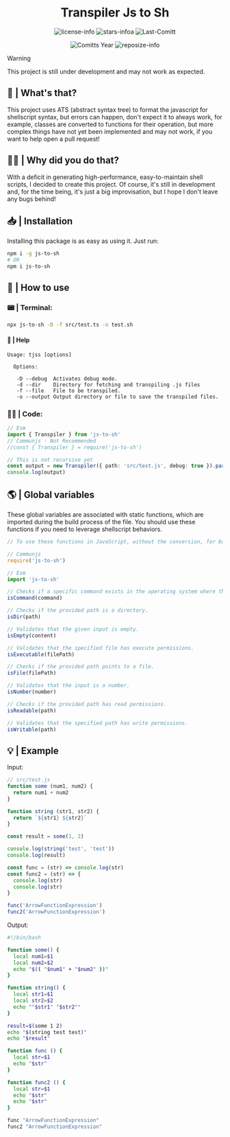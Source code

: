 <div align="center">

# Transpiler Js to Sh

![license-info](https://img.shields.io/github/license/Ashu11-A/AST-Shell?style=for-the-badge&colorA=302D41&colorB=f9e2af&logoColor=f9e2af)
![stars-infoa](https://img.shields.io/github/stars/Ashu11-A/AST-Shell?colorA=302D41&colorB=f9e2af&style=for-the-badge)
![Last-Comitt](https://img.shields.io/github/last-commit/Ashu11-A/AST-Shell?style=for-the-badge&colorA=302D41&colorB=b4befe)

![Comitts Year](https://img.shields.io/github/commit-activity/y/Ashu11-A/AST-Shell?style=for-the-badge&colorA=302D41&colorB=f9e2af&logoColor=f9e2af&authorFilter=Ashu11-A&label=COMMIT+ACTIVITY)
![reposize-info](https://img.shields.io/github/languages/code-size/Ashu11-A/AST-Shell?style=for-the-badge&colorA=302D41&colorB=90dceb)

</div>

> [!WARNING]
> This project is still under development and may not work as expected.

## 🤨 | What's that?

This project uses ATS (abstract syntax tree) to format the javascript for shellscript syntax, but errors can happen, don't expect it to always work, for example, classes are converted to functions for their operation, but more complex things have not yet been implemented and may not work, if you want to help open a pull request!

## 🤷‍♂️ | Why did you do that?

With a deficit in generating high-performance, easy-to-maintain shell scripts, I decided to create this project.
Of course, it's still in development and, for the time being, it's just a big improvisation, but I hope I don't leave any bugs behind!

## 📥 | Installation

Installing this package is as easy as using it. Just run:

```sh
npm i -g js-to-sh
# OR
npm i js-to-sh
```

## 🔎 | How to use

### 📟 | Terminal:

```sh
npx js-to-sh -D -f src/test.ts -o test.sh
```

#### 📄 | Help

```
Usage: tjss [options]

  Options:

   -D --debug  Activates debug mode.
   -d --dir    Directory for fetching and transpiling .js files
   -f --file   File to be transpiled.
   -o --output Output directory or file to save the transpiled files.
```

### 👨‍💻 | Code:

```ts
// Esm
import { Transpiler } from 'js-to-sh'
// Communjs - Not Recommended
//const { Transpiler } = require('js-to-sh')

// This is not recursive yet
const output = new Transpiler({ path: 'src/test.js', debug: true }).parser()
console.log(output)
```

## 🌎 | Global variables

These global variables are associated with static functions, which are imported during the build process of the file. You should use these functions if you need to leverage shellscript behaviors.

```ts
// To use these functions in JavaScript, without the conversion, for backward compatibility (work in JavaScript and ShellScript), you should use:

// Communjs
require('js-to-sh')

// Esm
import 'js-to-sh'
```

```ts
// Checks if a specific command exists in the operating system where the script is running.
isCommand(command)

// Checks if the provided path is a directory.
isDir(path)

// Validates that the given input is empty.
isEmpty(content)

// Validates that the specified file has execute permissions.
isExecutable(filePath)

// Checks if the provided path points to a file.
isFile(filePath)

// Validates that the input is a number.
isNumber(number)

// Checks if the provided path has read permissions.
isReadable(path)

// Validates that the specified path has write permissions.
isWritable(path)
```

## 💡 | Example

Input:

```js
// src/test.js
function some (num1, num2) {
  return num1 + num2
}

function string (str1, str2) {
  return `${str1} ${str2}`
}

const result = some(1, 2)

console.log(string('test', 'test'))
console.log(result)

const func = (str) => console.log(str)
const func2 = (str) => {
  console.log(str)
  console.log(str)
}

func('ArrowFunctionExpression')
func2('ArrowFunctionExpression')
```

Output:

```sh
#!/bin/bash

function some() {
  local num1=$1
  local num2=$2
  echo "$(( "$num1" + "$num2" ))"
}

function string() {
  local str1=$1
  local str2=$2
  echo ""$str1" "$str2""
}

result=$(some 1 2)
echo "$(string test test)"
echo "$result"

function func () {
  local str=$1
  echo "$str"
}

function func2 () {
  local str=$1
  echo "$str"
  echo "$str"
}

func "ArrowFunctionExpression"
func2 "ArrowFunctionExpression"
```
